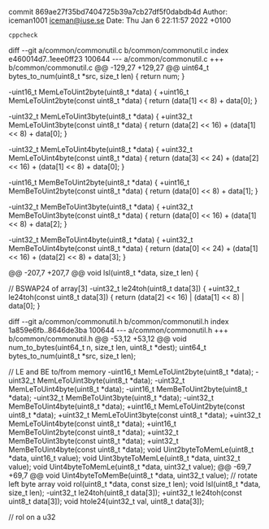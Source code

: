 commit 869ae27f35bd7404725b39a7cb27df5f0dabdb4d
Author: iceman1001 <iceman@iuse.se>
Date:   Thu Jan 6 22:11:57 2022 +0100

    cppcheck

diff --git a/common/commonutil.c b/common/commonutil.c
index e460014d7..1eee0ff23 100644
--- a/common/commonutil.c
+++ b/common/commonutil.c
@@ -129,27 +129,27 @@ uint64_t bytes_to_num(uint8_t *src, size_t len) {
     return num;
 }
 
-uint16_t MemLeToUint2byte(uint8_t *data) {
+uint16_t MemLeToUint2byte(const uint8_t *data) {
     return (data[1] << 8) + data[0];
 }
 
-uint32_t MemLeToUint3byte(uint8_t *data) {
+uint32_t MemLeToUint3byte(const uint8_t *data) {
     return (data[2] << 16) + (data[1] << 8) + data[0];
 }
 
-uint32_t MemLeToUint4byte(uint8_t *data) {
+uint32_t MemLeToUint4byte(const uint8_t *data) {
     return (data[3] << 24) + (data[2] << 16) + (data[1] << 8) + data[0];
 }
 
-uint16_t MemBeToUint2byte(uint8_t *data) {
+uint16_t MemBeToUint2byte(const uint8_t *data) {
     return (data[0] << 8) + data[1];
 }
 
-uint32_t MemBeToUint3byte(uint8_t *data) {
+uint32_t MemBeToUint3byte(const uint8_t *data) {
     return (data[0] << 16) + (data[1] << 8) + data[2];
 }
 
-uint32_t MemBeToUint4byte(uint8_t *data) {
+uint32_t MemBeToUint4byte(const uint8_t *data) {
     return (data[0] << 24) + (data[1] << 16) + (data[2] << 8) + data[3];
 }
 
@@ -207,7 +207,7 @@ void lsl(uint8_t *data, size_t len) {
 
 
 // BSWAP24 of array[3]
-uint32_t le24toh(uint8_t data[3]) {
+uint32_t le24toh(const uint8_t data[3]) {
     return (data[2] << 16) | (data[1] << 8) | data[0];
 }
 
diff --git a/common/commonutil.h b/common/commonutil.h
index 1a859e6fb..8646de3ba 100644
--- a/common/commonutil.h
+++ b/common/commonutil.h
@@ -53,12 +53,12 @@ void num_to_bytes(uint64_t n, size_t len, uint8_t *dest);
 uint64_t bytes_to_num(uint8_t *src, size_t len);
 
 // LE and BE to/from memory
-uint16_t MemLeToUint2byte(uint8_t *data);
-uint32_t MemLeToUint3byte(uint8_t *data);
-uint32_t MemLeToUint4byte(uint8_t *data);
-uint16_t MemBeToUint2byte(uint8_t *data);
-uint32_t MemBeToUint3byte(uint8_t *data);
-uint32_t MemBeToUint4byte(uint8_t *data);
+uint16_t MemLeToUint2byte(const uint8_t *data);
+uint32_t MemLeToUint3byte(const uint8_t *data);
+uint32_t MemLeToUint4byte(const uint8_t *data);
+uint16_t MemBeToUint2byte(const uint8_t *data);
+uint32_t MemBeToUint3byte(const uint8_t *data);
+uint32_t MemBeToUint4byte(const uint8_t *data);
 void Uint2byteToMemLe(uint8_t *data, uint16_t value);
 void Uint3byteToMemLe(uint8_t *data, uint32_t value);
 void Uint4byteToMemLe(uint8_t *data, uint32_t value);
@@ -69,7 +69,7 @@ void Uint4byteToMemBe(uint8_t *data, uint32_t value);
 // rotate left byte array
 void rol(uint8_t *data, const size_t len);
 void lsl(uint8_t *data, size_t len);
-uint32_t le24toh(uint8_t data[3]);
+uint32_t le24toh(const uint8_t data[3]);
 void htole24(uint32_t val, uint8_t data[3]);
 
 // rol on a u32
